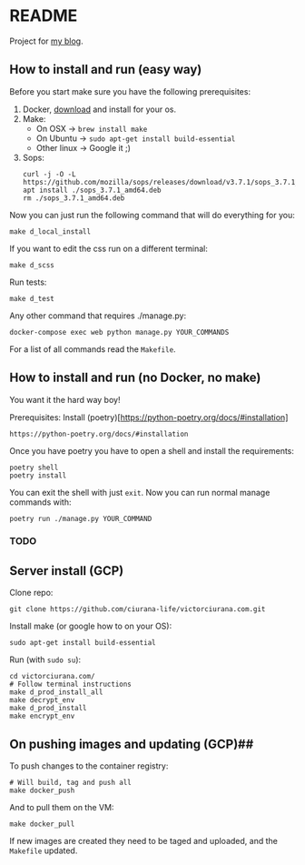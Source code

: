 # README #

Project for [my blog](https://victorciurana.com).

## How to install and run (easy way) ##
Before you start make sure you have the following prerequisites:
1. Docker, [download](https://docs.docker.com/engine/install/) and install for your os.
2. Make:
    - On OSX -> ```brew install make```
    - On Ubuntu -> ```sudo apt-get install build-essential```
    - Other linux -> Google it ;)
3. Sops:
    ```
    curl -j -O -L https://github.com/mozilla/sops/releases/download/v3.7.1/sops_3.7.1_amd64.deb
    apt install ./sops_3.7.1_amd64.deb
    rm ./sops_3.7.1_amd64.deb
    ```


Now you can just run the following command that will do everything for you:
```
make d_local_install
```

If you want to edit the css run on a different terminal:
```
make d_scss
```

Run tests:
```
make d_test
```

Any other command that requires ./manage.py:
```
docker-compose exec web python manage.py YOUR_COMMANDS
```

For a list of all commands read the ```Makefile```.

## How to install and run (no Docker, no make) ##
You want it the hard way boy!

Prerequisites:
Install (poetry)[https://python-poetry.org/docs/#installation]
```
https://python-poetry.org/docs/#installation
```

Once you have poetry you have to open a shell and install the requirements:
```
poetry shell
poetry install
```

You can exit the shell with just ```exit```.
Now you can run normal manage commands with:
```
poetry run ./manage.py YOUR_COMMAND
```




### TODO ###

## Server install (GCP) ##
Clone repo:
```
git clone https://github.com/ciurana-life/victorciurana.com.git
```

Install make (or google how to on your OS):
```
sudo apt-get install build-essential
```

Run (with ```sudo su```):
```
cd victorciurana.com/
# Follow terminal instructions
make d_prod_install_all
make decrypt_env
make d_prod_install
make encrypt_env
```

## On pushing images and updating (GCP)##
To push changes to the container registry:
```
# Will build, tag and push all
make docker_push
```

And to pull them on the VM:
```
make docker_pull
```

If new images are created they need to be taged and uploaded, and the ```Makefile``` updated.